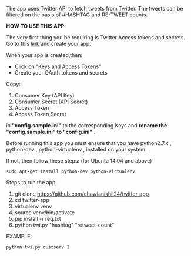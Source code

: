 The app uses Twitter API to fetch tweets from Twitter. The tweets can be filtered on the basis of #HASHTAG and RE-TWEET counts.

**HOW TO USE THIS APP:**

The very first thing you be requiring is Twitter Access tokens and secrets.
Go to this [link](https://apps.twitter.com/) and create your app.

When your app is created,then: 

 - Click on "Keys and Access Tokens"
 - Create your OAuth tokens and secrets

Copy:

 1. Consumer Key (API Key)
 2. Consumer Secret (API Secret)
 3. Access Token
 4. Access Token Secret
 
in **"config.sample.ini"** to the corresponding Keys and **rename the "config.sample.ini"  to  "config.ini"** .

Before running this app you must ensure that you have 
python2.7.x ,
python-dev ,
python-virtualenv , installed on your system. 

If not, then follow these steps: (for Ubuntu 14.04 and above) 

    sudo apt-get install python-dev python-virtualenv


Steps to run the app:

 1. git clone https://github.com/chawlanikhil24/twitter-app
 2. cd twitter-app
 3. virtualenv venv
 4. source venv/bin/activate
 5. pip install -r req.txt
 6. python twi.py "hashtag" "retweet-count" 

EXAMPLE: 

    python twi.py custserv 1 



